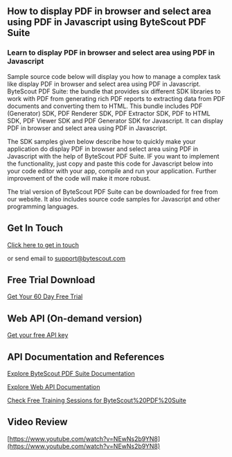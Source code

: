 ## How to display PDF in browser and select area using PDF in Javascript using ByteScout PDF Suite

### Learn to display PDF in browser and select area using PDF in Javascript

Sample source code below will display you how to manage a complex task like display PDF in browser and select area using PDF in Javascript. ByteScout PDF Suite: the bundle that provides six different SDK libraries to work with PDF from generating rich PDF reports to extracting data from PDF documents and converting them to HTML. This bundle includes PDF (Generator) SDK, PDF Renderer SDK, PDF Extractor SDK, PDF to HTML SDK, PDF Viewer SDK and PDF Generator SDK for Javascript. It can display PDF in browser and select area using PDF in Javascript.

The SDK samples given below describe how to quickly make your application do display PDF in browser and select area using PDF in Javascript with the help of ByteScout PDF Suite. IF you want to implement the functionality, just copy and paste this code for Javascript below into your code editor with your app, compile and run your application. Further improvement of the code will make it more robust.

The trial version of ByteScout PDF Suite can be downloaded for free from our website. It also includes source code samples for Javascript and other programming languages.

## Get In Touch

[Click here to get in touch](https://bytescout.zendesk.com/hc/en-us/requests/new?subject=ByteScout%20PDF%20Suite%20Question)

or send email to [support@bytescout.com](mailto:support@bytescout.com?subject=ByteScout%20PDF%20Suite%20Question) 

## Free Trial Download

[Get Your 60 Day Free Trial](https://bytescout.com/download/web-installer?utm_source=github-readme)

## Web API (On-demand version)

[Get your free API key](https://pdf.co/documentation/api?utm_source=github-readme)

## API Documentation and References

[Explore ByteScout PDF Suite Documentation](https://bytescout.com/documentation/index.html?utm_source=github-readme)

[Explore Web API Documentation](https://pdf.co/documentation/api?utm_source=github-readme)

[Check Free Training Sessions for ByteScout%20PDF%20Suite](https://academy.bytescout.com/)

## Video Review

[https://www.youtube.com/watch?v=NEwNs2b9YN8](https://www.youtube.com/watch?v=NEwNs2b9YN8)